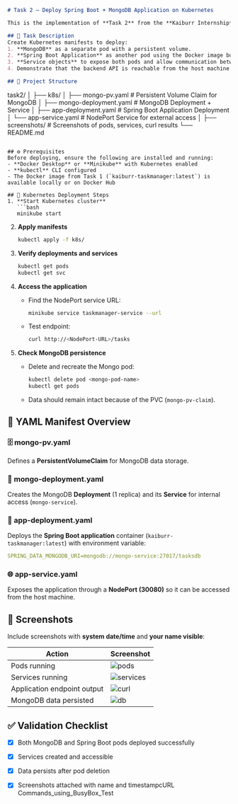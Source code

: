 

```markdown
# Task 2 — Deploy Spring Boot + MongoDB Application on Kubernetes

This is the implementation of **Task 2** from the **Kaiburr Internship**, which involves deploying the Spring Boot + MongoDB application (from Task 1) on a **Kubernetes cluster** with persistent storage and network connectivity.

## 📖 Task Description
Create Kubernetes manifests to deploy:
1. **MongoDB** as a separate pod with a persistent volume.
2. **Spring Boot Application** as another pod using the Docker image built in Task 1.
3. **Service objects** to expose both pods and allow communication between them.
4. Demonstrate that the backend API is reachable from the host machine.

## 🧩 Project Structure
```

task2/
│
├── k8s/
│   ├── mongo-pv.yaml              # Persistent Volume Claim for MongoDB
│   ├── mongo-deployment.yaml      # MongoDB Deployment + Service
│   ├── app-deployment.yaml        # Spring Boot Application Deployment
│   └── app-service.yaml           # NodePort Service for external access
│
├── screenshots/                   # Screenshots of pods, services, curl results
└── README.md

````

## ⚙️ Prerequisites
Before deploying, ensure the following are installed and running:
- **Docker Desktop** or **Minikube** with Kubernetes enabled  
- **kubectl** CLI configured  
- The Docker image from Task 1 (`kaiburr-taskmanager:latest`) is available locally or on Docker Hub  

## 🧠 Kubernetes Deployment Steps
1. **Start Kubernetes cluster**
   ```bash
   minikube start
````

2. **Apply manifests**

   ```bash
   kubectl apply -f k8s/
   ```
3. **Verify deployments and services**

   ```bash
   kubectl get pods
   kubectl get svc
   ```
4. **Access the application**

   * Find the NodePort service URL:

     ```bash
     minikube service taskmanager-service --url
     ```
   * Test endpoint:

     ```bash
     curl http://<NodePort-URL>/tasks
     ```
5. **Check MongoDB persistence**

   * Delete and recreate the Mongo pod:

     ```bash
     kubectl delete pod <mongo-pod-name>
     kubectl get pods
     ```
   * Data should remain intact because of the PVC (`mongo-pv-claim`).

## 🧾 YAML Manifest Overview

### 🗄️ mongo-pv.yaml

Defines a **PersistentVolumeClaim** for MongoDB data storage.

### 🧱 mongo-deployment.yaml

Creates the MongoDB **Deployment** (1 replica) and its **Service** for internal access (`mongo-service`).

### 🧩 app-deployment.yaml

Deploys the **Spring Boot application** container (`kaiburr-taskmanager:latest`) with environment variable:

```yaml
SPRING_DATA_MONGODB_URI=mongodb://mongo-service:27017/tasksdb
```

### 🌐 app-service.yaml

Exposes the application through a **NodePort (30080)** so it can be accessed from the host machine.

## 📸 Screenshots

Include screenshots with **system date/time** and **your name visible**:

| Action                      | Screenshot                                |
| --------------------------- | ----------------------------------------- |
| Pods running                | ![pods](Deployments,Services/Pods/andMongoLogs.png)         |
| Services running            | ![services](cURLCommands/using/BusyBoxTest) |
| Application endpoint output | ![curl](cURLCommands/using/BusyBoxTest)         |
| MongoDB data persisted      | ![db](tasksdb)          |

## ✅ Validation Checklist

* [x] Both MongoDB and Spring Boot pods deployed successfully
* [x] Services created and accessible
* [x] Data persists after pod deletion
* [x] Screenshots attached with name and timestampcURL Commands_using_BusyBox_Test


```
